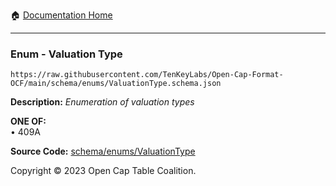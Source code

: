 :house: [Documentation Home](../../../README.md)

---

### Enum - Valuation Type

`https://raw.githubusercontent.com/TenKeyLabs/Open-Cap-Format-OCF/main/schema/enums/ValuationType.schema.json`

**Description:** _Enumeration of valuation types_

**ONE OF:**</br>&bull; 409A

**Source Code:** [schema/enums/ValuationType](../../../../schema/enums/ValuationType.schema.json)

Copyright © 2023 Open Cap Table Coalition.
